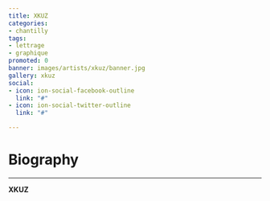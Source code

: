 ```yaml
---
title: XKUZ
categories:
- chantilly
tags:
- lettrage
- graphique
promoted: 0
banner: images/artists/xkuz/banner.jpg
gallery: xkuz
social:
- icon: ion-social-facebook-outline
  link: "#"
- icon: ion-social-twitter-outline
  link: "#"

---
```

# Biography

***

**XKUZ**